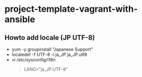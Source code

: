 # project-template-vagrant-with-ansible

## Howto add locale (JP UTF-8) ###
- yum -y groupinstall "Japanese Support"
- localedef -f UTF-8 -i ja_JP ja_JP.utf8
- vi /etc/sysconfig/i18n
  > LANG="ja_JP.UTF-8"